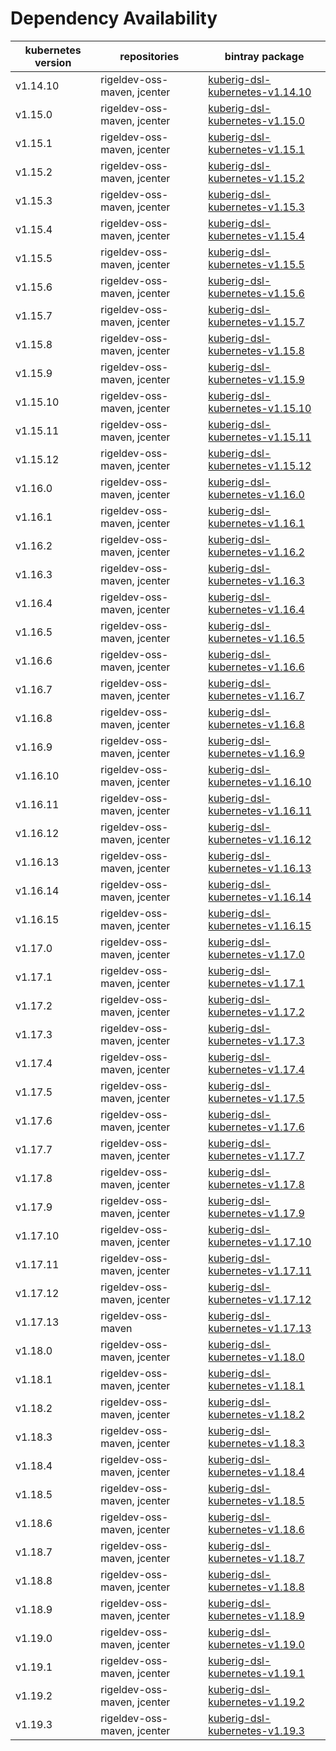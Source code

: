 # Dependency Availability
| kubernetes version | repositories | bintray package |
| ------------------ | ------------ | --------------- |
| v1.14.10 | rigeldev-oss-maven, jcenter | [kuberig-dsl-kubernetes-v1.14.10](https://bintray.com/teyckmans/rigeldev-oss-maven/kuberig-dsl-kubernetes-v1.14.10) |
| v1.15.0 | rigeldev-oss-maven, jcenter | [kuberig-dsl-kubernetes-v1.15.0](https://bintray.com/teyckmans/rigeldev-oss-maven/kuberig-dsl-kubernetes-v1.15.0) |
| v1.15.1 | rigeldev-oss-maven, jcenter | [kuberig-dsl-kubernetes-v1.15.1](https://bintray.com/teyckmans/rigeldev-oss-maven/kuberig-dsl-kubernetes-v1.15.1) |
| v1.15.2 | rigeldev-oss-maven, jcenter | [kuberig-dsl-kubernetes-v1.15.2](https://bintray.com/teyckmans/rigeldev-oss-maven/kuberig-dsl-kubernetes-v1.15.2) |
| v1.15.3 | rigeldev-oss-maven, jcenter | [kuberig-dsl-kubernetes-v1.15.3](https://bintray.com/teyckmans/rigeldev-oss-maven/kuberig-dsl-kubernetes-v1.15.3) |
| v1.15.4 | rigeldev-oss-maven, jcenter | [kuberig-dsl-kubernetes-v1.15.4](https://bintray.com/teyckmans/rigeldev-oss-maven/kuberig-dsl-kubernetes-v1.15.4) |
| v1.15.5 | rigeldev-oss-maven, jcenter | [kuberig-dsl-kubernetes-v1.15.5](https://bintray.com/teyckmans/rigeldev-oss-maven/kuberig-dsl-kubernetes-v1.15.5) |
| v1.15.6 | rigeldev-oss-maven, jcenter | [kuberig-dsl-kubernetes-v1.15.6](https://bintray.com/teyckmans/rigeldev-oss-maven/kuberig-dsl-kubernetes-v1.15.6) |
| v1.15.7 | rigeldev-oss-maven, jcenter | [kuberig-dsl-kubernetes-v1.15.7](https://bintray.com/teyckmans/rigeldev-oss-maven/kuberig-dsl-kubernetes-v1.15.7) |
| v1.15.8 | rigeldev-oss-maven, jcenter | [kuberig-dsl-kubernetes-v1.15.8](https://bintray.com/teyckmans/rigeldev-oss-maven/kuberig-dsl-kubernetes-v1.15.8) |
| v1.15.9 | rigeldev-oss-maven, jcenter | [kuberig-dsl-kubernetes-v1.15.9](https://bintray.com/teyckmans/rigeldev-oss-maven/kuberig-dsl-kubernetes-v1.15.9) |
| v1.15.10 | rigeldev-oss-maven, jcenter | [kuberig-dsl-kubernetes-v1.15.10](https://bintray.com/teyckmans/rigeldev-oss-maven/kuberig-dsl-kubernetes-v1.15.10) |
| v1.15.11 | rigeldev-oss-maven, jcenter | [kuberig-dsl-kubernetes-v1.15.11](https://bintray.com/teyckmans/rigeldev-oss-maven/kuberig-dsl-kubernetes-v1.15.11) |
| v1.15.12 | rigeldev-oss-maven, jcenter | [kuberig-dsl-kubernetes-v1.15.12](https://bintray.com/teyckmans/rigeldev-oss-maven/kuberig-dsl-kubernetes-v1.15.12) |
| v1.16.0 | rigeldev-oss-maven, jcenter | [kuberig-dsl-kubernetes-v1.16.0](https://bintray.com/teyckmans/rigeldev-oss-maven/kuberig-dsl-kubernetes-v1.16.0) |
| v1.16.1 | rigeldev-oss-maven, jcenter | [kuberig-dsl-kubernetes-v1.16.1](https://bintray.com/teyckmans/rigeldev-oss-maven/kuberig-dsl-kubernetes-v1.16.1) |
| v1.16.2 | rigeldev-oss-maven, jcenter | [kuberig-dsl-kubernetes-v1.16.2](https://bintray.com/teyckmans/rigeldev-oss-maven/kuberig-dsl-kubernetes-v1.16.2) |
| v1.16.3 | rigeldev-oss-maven, jcenter | [kuberig-dsl-kubernetes-v1.16.3](https://bintray.com/teyckmans/rigeldev-oss-maven/kuberig-dsl-kubernetes-v1.16.3) |
| v1.16.4 | rigeldev-oss-maven, jcenter | [kuberig-dsl-kubernetes-v1.16.4](https://bintray.com/teyckmans/rigeldev-oss-maven/kuberig-dsl-kubernetes-v1.16.4) |
| v1.16.5 | rigeldev-oss-maven, jcenter | [kuberig-dsl-kubernetes-v1.16.5](https://bintray.com/teyckmans/rigeldev-oss-maven/kuberig-dsl-kubernetes-v1.16.5) |
| v1.16.6 | rigeldev-oss-maven, jcenter | [kuberig-dsl-kubernetes-v1.16.6](https://bintray.com/teyckmans/rigeldev-oss-maven/kuberig-dsl-kubernetes-v1.16.6) |
| v1.16.7 | rigeldev-oss-maven, jcenter | [kuberig-dsl-kubernetes-v1.16.7](https://bintray.com/teyckmans/rigeldev-oss-maven/kuberig-dsl-kubernetes-v1.16.7) |
| v1.16.8 | rigeldev-oss-maven, jcenter | [kuberig-dsl-kubernetes-v1.16.8](https://bintray.com/teyckmans/rigeldev-oss-maven/kuberig-dsl-kubernetes-v1.16.8) |
| v1.16.9 | rigeldev-oss-maven, jcenter | [kuberig-dsl-kubernetes-v1.16.9](https://bintray.com/teyckmans/rigeldev-oss-maven/kuberig-dsl-kubernetes-v1.16.9) |
| v1.16.10 | rigeldev-oss-maven, jcenter | [kuberig-dsl-kubernetes-v1.16.10](https://bintray.com/teyckmans/rigeldev-oss-maven/kuberig-dsl-kubernetes-v1.16.10) |
| v1.16.11 | rigeldev-oss-maven, jcenter | [kuberig-dsl-kubernetes-v1.16.11](https://bintray.com/teyckmans/rigeldev-oss-maven/kuberig-dsl-kubernetes-v1.16.11) |
| v1.16.12 | rigeldev-oss-maven, jcenter | [kuberig-dsl-kubernetes-v1.16.12](https://bintray.com/teyckmans/rigeldev-oss-maven/kuberig-dsl-kubernetes-v1.16.12) |
| v1.16.13 | rigeldev-oss-maven, jcenter | [kuberig-dsl-kubernetes-v1.16.13](https://bintray.com/teyckmans/rigeldev-oss-maven/kuberig-dsl-kubernetes-v1.16.13) |
| v1.16.14 | rigeldev-oss-maven, jcenter | [kuberig-dsl-kubernetes-v1.16.14](https://bintray.com/teyckmans/rigeldev-oss-maven/kuberig-dsl-kubernetes-v1.16.14) |
| v1.16.15 | rigeldev-oss-maven, jcenter | [kuberig-dsl-kubernetes-v1.16.15](https://bintray.com/teyckmans/rigeldev-oss-maven/kuberig-dsl-kubernetes-v1.16.15) |
| v1.17.0 | rigeldev-oss-maven, jcenter | [kuberig-dsl-kubernetes-v1.17.0](https://bintray.com/teyckmans/rigeldev-oss-maven/kuberig-dsl-kubernetes-v1.17.0) |
| v1.17.1 | rigeldev-oss-maven, jcenter | [kuberig-dsl-kubernetes-v1.17.1](https://bintray.com/teyckmans/rigeldev-oss-maven/kuberig-dsl-kubernetes-v1.17.1) |
| v1.17.2 | rigeldev-oss-maven, jcenter | [kuberig-dsl-kubernetes-v1.17.2](https://bintray.com/teyckmans/rigeldev-oss-maven/kuberig-dsl-kubernetes-v1.17.2) |
| v1.17.3 | rigeldev-oss-maven, jcenter | [kuberig-dsl-kubernetes-v1.17.3](https://bintray.com/teyckmans/rigeldev-oss-maven/kuberig-dsl-kubernetes-v1.17.3) |
| v1.17.4 | rigeldev-oss-maven, jcenter | [kuberig-dsl-kubernetes-v1.17.4](https://bintray.com/teyckmans/rigeldev-oss-maven/kuberig-dsl-kubernetes-v1.17.4) |
| v1.17.5 | rigeldev-oss-maven, jcenter | [kuberig-dsl-kubernetes-v1.17.5](https://bintray.com/teyckmans/rigeldev-oss-maven/kuberig-dsl-kubernetes-v1.17.5) |
| v1.17.6 | rigeldev-oss-maven, jcenter | [kuberig-dsl-kubernetes-v1.17.6](https://bintray.com/teyckmans/rigeldev-oss-maven/kuberig-dsl-kubernetes-v1.17.6) |
| v1.17.7 | rigeldev-oss-maven, jcenter | [kuberig-dsl-kubernetes-v1.17.7](https://bintray.com/teyckmans/rigeldev-oss-maven/kuberig-dsl-kubernetes-v1.17.7) |
| v1.17.8 | rigeldev-oss-maven, jcenter | [kuberig-dsl-kubernetes-v1.17.8](https://bintray.com/teyckmans/rigeldev-oss-maven/kuberig-dsl-kubernetes-v1.17.8) |
| v1.17.9 | rigeldev-oss-maven, jcenter | [kuberig-dsl-kubernetes-v1.17.9](https://bintray.com/teyckmans/rigeldev-oss-maven/kuberig-dsl-kubernetes-v1.17.9) |
| v1.17.10 | rigeldev-oss-maven, jcenter | [kuberig-dsl-kubernetes-v1.17.10](https://bintray.com/teyckmans/rigeldev-oss-maven/kuberig-dsl-kubernetes-v1.17.10) |
| v1.17.11 | rigeldev-oss-maven, jcenter | [kuberig-dsl-kubernetes-v1.17.11](https://bintray.com/teyckmans/rigeldev-oss-maven/kuberig-dsl-kubernetes-v1.17.11) |
| v1.17.12 | rigeldev-oss-maven, jcenter | [kuberig-dsl-kubernetes-v1.17.12](https://bintray.com/teyckmans/rigeldev-oss-maven/kuberig-dsl-kubernetes-v1.17.12) |
| v1.17.13 | rigeldev-oss-maven | [kuberig-dsl-kubernetes-v1.17.13](https://bintray.com/teyckmans/rigeldev-oss-maven/kuberig-dsl-kubernetes-v1.17.13) |
| v1.18.0 | rigeldev-oss-maven, jcenter | [kuberig-dsl-kubernetes-v1.18.0](https://bintray.com/teyckmans/rigeldev-oss-maven/kuberig-dsl-kubernetes-v1.18.0) |
| v1.18.1 | rigeldev-oss-maven, jcenter | [kuberig-dsl-kubernetes-v1.18.1](https://bintray.com/teyckmans/rigeldev-oss-maven/kuberig-dsl-kubernetes-v1.18.1) |
| v1.18.2 | rigeldev-oss-maven, jcenter | [kuberig-dsl-kubernetes-v1.18.2](https://bintray.com/teyckmans/rigeldev-oss-maven/kuberig-dsl-kubernetes-v1.18.2) |
| v1.18.3 | rigeldev-oss-maven, jcenter | [kuberig-dsl-kubernetes-v1.18.3](https://bintray.com/teyckmans/rigeldev-oss-maven/kuberig-dsl-kubernetes-v1.18.3) |
| v1.18.4 | rigeldev-oss-maven, jcenter | [kuberig-dsl-kubernetes-v1.18.4](https://bintray.com/teyckmans/rigeldev-oss-maven/kuberig-dsl-kubernetes-v1.18.4) |
| v1.18.5 | rigeldev-oss-maven, jcenter | [kuberig-dsl-kubernetes-v1.18.5](https://bintray.com/teyckmans/rigeldev-oss-maven/kuberig-dsl-kubernetes-v1.18.5) |
| v1.18.6 | rigeldev-oss-maven, jcenter | [kuberig-dsl-kubernetes-v1.18.6](https://bintray.com/teyckmans/rigeldev-oss-maven/kuberig-dsl-kubernetes-v1.18.6) |
| v1.18.7 | rigeldev-oss-maven, jcenter | [kuberig-dsl-kubernetes-v1.18.7](https://bintray.com/teyckmans/rigeldev-oss-maven/kuberig-dsl-kubernetes-v1.18.7) |
| v1.18.8 | rigeldev-oss-maven, jcenter | [kuberig-dsl-kubernetes-v1.18.8](https://bintray.com/teyckmans/rigeldev-oss-maven/kuberig-dsl-kubernetes-v1.18.8) |
| v1.18.9 | rigeldev-oss-maven, jcenter | [kuberig-dsl-kubernetes-v1.18.9](https://bintray.com/teyckmans/rigeldev-oss-maven/kuberig-dsl-kubernetes-v1.18.9) |
| v1.19.0 | rigeldev-oss-maven, jcenter | [kuberig-dsl-kubernetes-v1.19.0](https://bintray.com/teyckmans/rigeldev-oss-maven/kuberig-dsl-kubernetes-v1.19.0) |
| v1.19.1 | rigeldev-oss-maven, jcenter | [kuberig-dsl-kubernetes-v1.19.1](https://bintray.com/teyckmans/rigeldev-oss-maven/kuberig-dsl-kubernetes-v1.19.1) |
| v1.19.2 | rigeldev-oss-maven, jcenter | [kuberig-dsl-kubernetes-v1.19.2](https://bintray.com/teyckmans/rigeldev-oss-maven/kuberig-dsl-kubernetes-v1.19.2) |
| v1.19.3 | rigeldev-oss-maven, jcenter | [kuberig-dsl-kubernetes-v1.19.3](https://bintray.com/teyckmans/rigeldev-oss-maven/kuberig-dsl-kubernetes-v1.19.3) |
